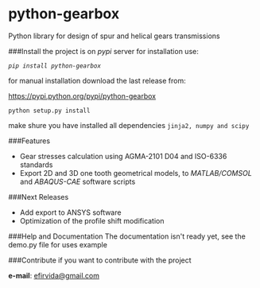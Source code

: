python-gearbox
==============
Python library for design of spur and helical gears transmissions

###Install
the project is on *pypi* server for installation use:

*`pip install python-gearbox`*

for manual installation download the last release from:

https://pypi.python.org/pypi/python-gearbox

`python setup.py install`

make shure you have installed all dependencies `jinja2, numpy and scipy`

###Features
- Gear stresses calculation using AGMA-2101 D04 and ISO-6336 standards
- Export 2D and 3D one tooth geometrical models, to *MATLAB/COMSOL* and *ABAQUS-CAE* software scripts

###Next Releases
- Add export to ANSYS software
- Optimization of the profile shift modification

###Help and Documentation
The documentation isn't ready yet, see the demo.py file for uses example

###Contribute
if you want to contribute with the project

**e-mail**: efirvida@gmail.com
